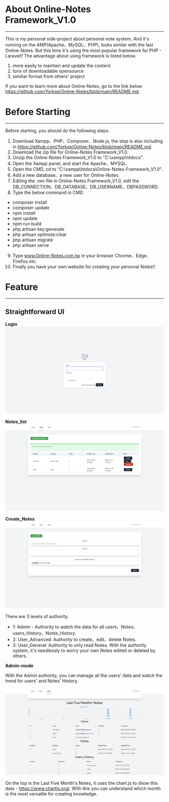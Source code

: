 <h1>About Online-Notes Framework_V1.0</h1>

---

This is my personal side-project about personal note system.
And it's running on the AMP(Apache、MySQL、PHP), looks similar with the last Online-Notes.
But this time it's using the most popular framework for PHP - Laravel!!
The advantage about using framework is listed below.
1. more easily to maintain and update the content.
2. tons of downloadable opensource
3. similiar format from others' project

If you want to learn more about Online-Notes, go to the link below
https://github.com/Yorkxe/Online-Notes/blob/main/README.md.

<h1>
    Before Starting
</h1>


---
Before starting, you should do the following steps.
1. Download Xampp、PHP、Composer、Node.js, the step is also including in https://github.com/Yorkxe/Online-Notes/blob/main/README.md.
2. Download the zip file for Online-Notes Framework_V1.0.
3. Unzip the Online-Notes Framework_V1.0 to "C:\xampp\htdocs".
4. Open the Xampp panel, and start the Apache、MYSQL.
5. Open the CMD, cd to "C:\xampp\htdocs\Online-Notes-Framework_V1.0".
6. Add a new database、a new user for Online-Notes.
7. Editing the .nev file in Online-Notes Framework_V1.0, edit the DB_CONNECTION、DB_DATABASE、DB_USERNAME、DBPASSWORD.
8. Type the below command in CMD
* composer install
* composer update
* npm install
* npm update
* npm run build
* php artisan key:generate
* php artisan optimize:clear
* php artisan migrate
* php artisan serve
9. Type www.Online-Notes.com.tw in your browser Chrome、Edge、FireFox etc.
10. Finally you have your own website for creating your personal Notes!!

<h1>Feature</h1>


---
<h2>Straightforward UI</h2>

<strong>Login</strong>
<img src="https://github.com/Yorkxe/Online-Notes/blob/Framework_V1.0/README_Image/Login.png">

<strong>Notes_list</strong>
<img src="https://github.com/Yorkxe/Online-Notes/blob/Framework_V1.0/README_Image/Notes.png">

<strong>Create_Notes</strong>
<img src="https://github.com/Yorkxe/Online-Notes/blob/Framework_V1.0/README_Image/Create_Notes.png">

There are 3 levels of authority.
* 1: Admin - Authority to watch the data for all users、Notes、users_History、Notes_History.
* 2: User_Advanced: Authority to create、edit、delete Notes.
* 3: User_General: Authority to only read Notes.
With the authority system, it's needlessly to worry your own Notes edited or deleted by others.

<strong>Admin-mode</strong>

With the Admin authority, you can manage all the users' data and watch the trend for users' and Notes' History.

<img src="https://github.com/Yorkxe/Online-Notes/blob/Framework_V1.0/README_Image/Admin.png">

On the top is the Last Five Month's Notes, it uses the chart.js to show this data - https://www.chartjs.org/.
With this you can understand which month is the most versatile for creating knowledge.
